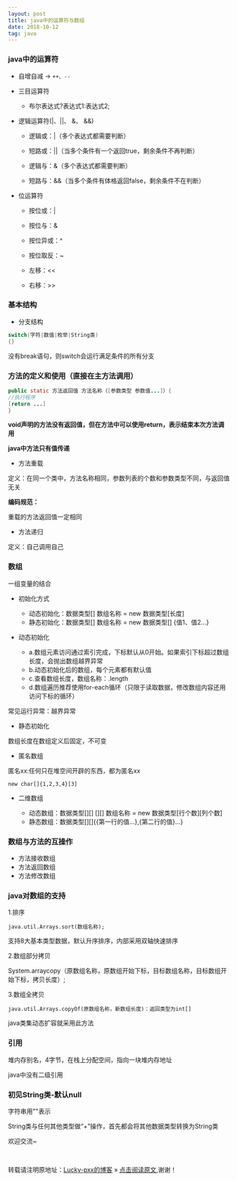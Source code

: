 ```yaml
---
layout: post
title: java中的运算符与数组
date: 2018-10-12
tag: java
--- 
```


### java中的运算符

* 自增自减  -> `++、--`

* 三目运算符

  * 布尔表达式?表达式1:表达式2;

* 逻辑运算符(|、||、 &、 &&)

  * 逻辑或：|（多个表达式都需要判断）

  * 短路或：||（当多个条件有一个返回true，剩余条件不再判断）

  * 逻辑与：&（多个表达式都需要判断）

  * 短路与：&&（当多个条件有体格返回false，剩余条件不在判断）

* 位运算符

  * 按位或：|

  * 按位与：&

  * 按位异或：^

  * 按位取反：~

  * 左移：<<

  * 右移：\>>

### 基本结构

* 分支结构

```java
switch(字符|数值|枚举|String类)
{}
```

没有break语句，则switch会运行满足条件的所有分支

### 方法的定义和使用（直接在主方法调用）

```java
public static 方法返回值 方法名称（[参数类型 参数值...]）{
//执行程序
[return ...]
}
```

**void声明的方法没有返回值，但在方法中可以使用return，表示结束本次方法调用**

**java中方法只有值传递**

* 方法重载

定义：在同一个类中，方法名称相同，参数列表的个数和参数类型不同，与返回值无关

**编码规范：**

重载的方法返回值一定相同

* 方法递归

定义：自己调用自己

### 数组

一组变量的结合

* 初始化方式
	* 动态初始化：数据类型[] 数组名称 = new 数据类型[长度]
	* 静态初始化：数据类型[] 数组名称 = new 数据类型[] {值1、值2...}

* 动态初始化
	* a.数组元素访问通过索引完成，下标默认从0开始。如果索引下标超过数组长度，会抛出数组越界异常
	* b.动态初始化后的数组，每个元素都有默认值
	* c.查看数组长度，数组名称：.length
	* d.数组遍历推荐使用for-each循环（只限于读取数据，修改数组内容还用访问下标的循环）

常见运行异常：越界异常

* 静态初始化

数组长度在数组定义后固定，不可变

* 匿名数组

匿名xx:任何只在堆空间开辟的东西，都为匿名xx

`new char[]{1,2,3,4}[3]`

* 二维数组

	* 动态数组：数据类型[][] []\[] 数组名称 = new 数据类型\[行个数][列个数]
	* 静态数组：数据类型[]\[]{{第一行的值...},{第二行的值}...}

### 数组与方法的互操作

* 方法接收数组
* 方法返回数组
* 方法修改数组

### java对数组的支持

1.排序

`java.util.Arrays.sort(数组名称);`

支持8大基本类型数据，默认升序排序，内部采用双轴快速排序

2.数组部分拷贝

System.arraycopy（原数组名称，原数组开始下标，目标数组名称，目标数组开始下标，拷贝长度）;

3.数组全拷贝

`java.util.Arrays.copyOf(原数组名称，新数组长度)：返回类型为int[]`

java类集动态扩容就采用此方法

### 引用

堆内存别名，4字节，在栈上分配空间，指向一块堆内存地址

java中没有二级引用

### 初见String类-默认null

字符串用""表示

String类与任何其他类型做“+”操作，首先都会将其他数据类型转换为String类

欢迎交流~

<br>

转载请注明原地址：[Lucky-pxx的博客](http://www.bingoxin.top) » [点击阅读原文](http://www.bingoxin.top/2018/04/%E5%88%A4%E6%96%AD%E4%B8%A4%E4%B8%AA%E6%97%A0%E5%A4%B4%E7%BB%93%E7%82%B9%E7%9A%84%E5%8D%95%E9%93%BE%E8%A1%A8%E6%98%AF%E5%90%A6%E7%9B%B8%E4%BA%A4/),谢谢！

























